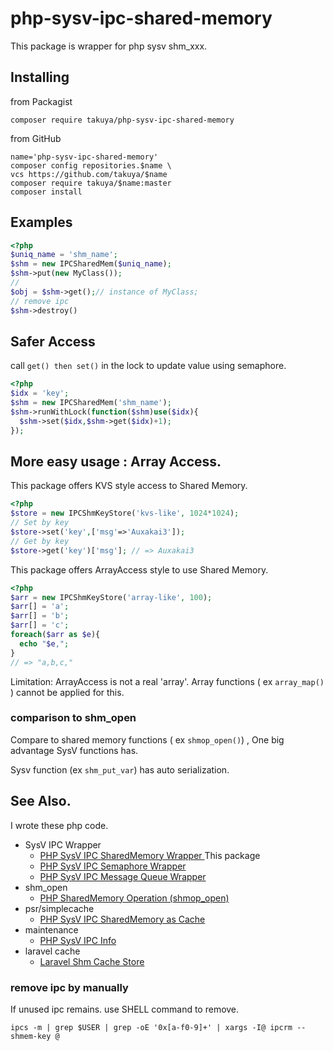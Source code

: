 # php-sysv-ipc-shared-memory 

This package is wrapper for php sysv shm_xxx.
## Installing 
from Packagist 
```shell
composer require takuya/php-sysv-ipc-shared-memory
```
from GitHub
```shell
name='php-sysv-ipc-shared-memory'
composer config repositories.$name \
vcs https://github.com/takuya/$name  
composer require takuya/$name:master
composer install
```
## Examples

```php
<?php
$uniq_name = 'shm_name';
$shm = new IPCSharedMem($uniq_name);
$shm->put(new MyClass());
//
$obj = $shm->get();// instance of MyClass;
// remove ipc
$shm->destroy()
```

## Safer Access 

call `get() then set()` in the lock to update value using semaphore.

```php
<?php
$idx = 'key';
$shm = new IPCSharedMem('shm_name');
$shm->runWithLock(function($shm)use($idx){
  $shm->set($idx,$shm->get($idx)+1);
});
```


## More easy usage : Array Access.

This package offers KVS style access to Shared Memory.
```php
<?php
$store = new IPCShmKeyStore('kvs-like', 1024*1024);
// Set by key
$store->set('key',['msg'=>'Auxakai3']);
// Get by key
$store->get('key')['msg']; // => Auxakai3 
```

This package offers ArrayAccess style to use Shared Memory.
```php
<?php
$arr = new IPCShmKeyStore('array-like', 100);
$arr[] = 'a';
$arr[] = 'b';
$arr[] = 'c';
foreach($arr as $e){
  echo "$e,";
}
// => "a,b,c,"
```

Limitation: ArrayAccess is not a real 'array'. Array functions ( ex `array_map()` ) cannot be applied for this.


### comparison to shm_open

Compare to shared memory functions ( ex `shmop_open()`) , One big advantage SysV functions has.

Sysv function (ex `shm_put_var`) has auto serialization.


## See Also.

I wrote these php code.

- SysV IPC Wrapper
  - [PHP SysV IPC SharedMemory Wrapper ](https://github.com/takuya/php-sysv-ipc-shared-memory) This package
  - [PHP SysV IPC Semaphore Wrapper ](https://github.com/takuya/php-sysv-ipc-semaphore)
  - [PHP SysV IPC Message Queue Wrapper ](https://github.com/takuya/php-sysv-ipc-message-queue)
- shm_open
  - [PHP SharedMemory Operation (shmop_open) ](https://github.com/takuya/php-sharedmemory-keystore)
- psr/simplecache
  - [PHP SysV IPC SharedMemory as Cache ](https://github.com/takuya/php-sysv-ipc-shm-cache)
- maintenance 
  - [PHP SysV IPC Info](https://github.com/takuya/php-sysv-ipc-shm-cache)
- laravel cache 
  - [Laravel Shm Cache Store ](https://github.com/takuya/php-laravel-cache-sysv-shm)


### remove ipc by manually 

If unused ipc remains. use SHELL command to remove.

```shell
ipcs -m | grep $USER | grep -oE '0x[a-f0-9]+' | xargs -I@ ipcrm --shmem-key @
```





